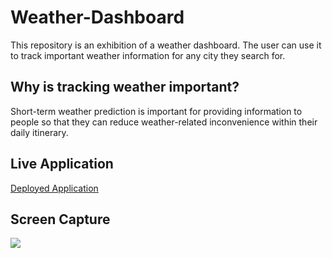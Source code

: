 # Weather-Dashboard
This repository is an exhibition of a weather dashboard. The user can use it to track important weather information for any city they search for.

## Why is tracking weather important?
Short-term weather prediction is important for providing information to people so that they can reduce weather-related inconvenience within their daily itinerary. 

## Live Application
[Deployed Application](https://c1flores.github.io/Weather-Dashboard/)

## Screen Capture
![](https://user-images.githubusercontent.com/81927296/189558157-a219b281-58b9-4780-852f-d34817aa79ae.gif)
